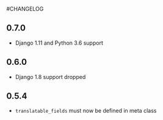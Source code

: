 #CHANGELOG

## 0.7.0

* Django 1.11 and Python 3.6 support

## 0.6.0

* Django 1.8 support dropped


## 0.5.4

* `translatable_fields` must now be defined in meta class
